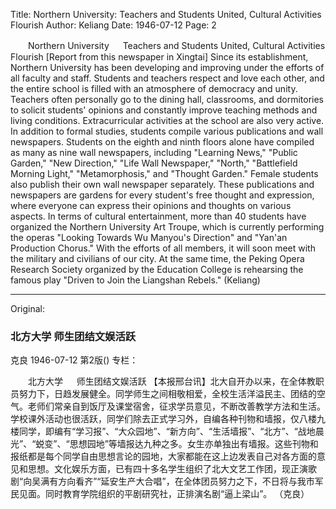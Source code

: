 Title: Northern University: Teachers and Students United, Cultural Activities Flourish
Author: Keliang
Date: 1946-07-12
Page: 2

　　Northern University
　  Teachers and Students United, Cultural Activities Flourish
    [Report from this newspaper in Xingtai] Since its establishment, Northern University has been developing and improving under the efforts of all faculty and staff. Students and teachers respect and love each other, and the entire school is filled with an atmosphere of democracy and unity. Teachers often personally go to the dining hall, classrooms, and dormitories to solicit students' opinions and constantly improve teaching methods and living conditions. Extracurricular activities at the school are also very active. In addition to formal studies, students compile various publications and wall newspapers. Students on the eighth and ninth floors alone have compiled as many as nine wall newspapers, including "Learning News," "Public Garden," "New Direction," "Life Wall Newspaper," "North," "Battlefield Morning Light," "Metamorphosis," and "Thought Garden." Female students also publish their own wall newspaper separately. These publications and newspapers are gardens for every student's free thought and expression, where everyone can express their opinions and thoughts on various aspects. In terms of cultural entertainment, more than 40 students have organized the Northern University Art Troupe, which is currently performing the operas "Looking Towards Wu Manyou's Direction" and "Yan'an Production Chorus." With the efforts of all members, it will soon meet with the military and civilians of our city. At the same time, the Peking Opera Research Society organized by the Education College is rehearsing the famous play "Driven to Join the Liangshan Rebels."
                                                        (Keliang)



<hr /> 

Original: 


### 北方大学  师生团结文娱活跃
克良
1946-07-12
第2版()
专栏：

　　北方大学
　  师生团结文娱活跃
    【本报邢台讯】北大自开办以来，在全体教职员努力下，日趋发展健全。同学师生之间相敬相爱，全校生活洋溢民主、团结的空气。老师们常亲自到饭厅及课堂宿舍，征求学员意见，不断改善教学方法和生活。学校课外活动也很活跃，同学们除去正式学习外，自编各种刊物和墙报，仅八楼九楼同学，即编有“学习报”、“大众园地”、“新方向”、“生活墙报”、“北方”、“战地晨光”、“蜕变”、“思想园地”等墙报达九种之多。女生亦单独出有墙报。这些刊物和报纸都是每个同学自由思想言论的园地，大家都能在这上边发表自己对各方面的意见和思想。文化娱乐方面，已有四十多名学生组织了北大文艺工作团，现正演歌剧“向吴满有方向看齐”“延安生产大合唱”，在全体团员努力之下，不日将与我市军民见面。同时教育学院组织的平剧研究社，正排演名剧“逼上梁山”。
                                                        （克良）

